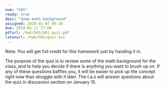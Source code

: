 ```yaml
---
num: "h01"
ready: true
desc: "Some math background"
assigned: 2019-01-07 09:30
due: 2019-01-11 17:00
pdfurl: /hwk/h01/h01_quiz.pdf
latexurl: /hwk/h01/quiz.tex
---
```


Note: You will get full credit for this homework just by handing it in.

The purpose of the quiz is to review some of the math background
for the class, and to help you decide if there is anything you want to
brush up on.  If any of these questions baffles you,
it will be easier to pick up the concept right now than struggle with it
later.  The t.a.s will answer questions about the quiz in discussion
section on January 15.


